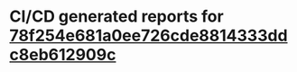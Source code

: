 # CI/CD generated reports for [78f254e681a0ee726cde8814333ddc8eb612909c](https://github.com/hydephp/develop/commit/78f254e681a0ee726cde8814333ddc8eb612909c)
